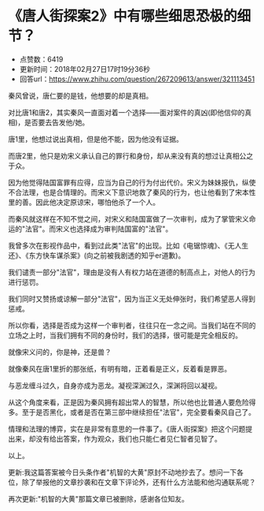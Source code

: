 # 《唐人街探案2》中有哪些细思恐极的细节？
- 点赞数：6419
- 更新时间：2018年02月27日17时19分36秒
- 回答url：https://www.zhihu.com/question/267209613/answer/321113451
<body>
 <p data-pid="V7gnx70s">秦风曾说，唐仁要的是钱，他想要的却是真相。</p>
 <p data-pid="L58N1rlC">对比唐1和唐2，其实秦风一直面对着一个选择——面对案件的真凶(即他信仰的真相)，是否要去告发他/她。</p>
 <p data-pid="UaWSKLWL">唐1里，他想过说出真相，但是他不能，因为他没有证据。</p>
 <p data-pid="TKHOmOPc">而唐2里，他只是劝宋义承认自己的罪行和身份，却从来没有真的想过让真相公之于众。</p>
 <p data-pid="Z4KULeEl">因为他觉得陆国富罪有应得，应当为自己的行为付出代价。宋义为妹妹报仇，纵使不合法理，也是合情理的。而宋义下意识地救了秦风的行为，也让他看到了宋本性里的善。因此他决定原谅宋，哪怕他杀了一个人。</p>
 <p data-pid="num8s1a6">而秦风就这样在不知不觉之间，对宋义和陆国富做了一次审判，成为了掌管宋义命运的"法官"。而宋义也选择成为审判陆国富的"法官"。</p>
 <p data-pid="lBaUK6Mh">我曾多次在影视作品中，看到过此类"法官"的出现。比如《电锯惊魂》、《无人生还》、《东方快车谋杀案》(向之前被我剧透的知乎er道歉)。</p>
 <p data-pid="hkhhDYjM">我们谴责一部分"法官"，理由是没有人有权力站在道德的制高点上，对他人的行为进行惩罚。</p>
 <p data-pid="vVP7WFIz">我们同时又赞扬或谅解一部分"法官"，因为当正义无处伸张时，我们希望恶人得到惩戒。</p>
 <p data-pid="JA5NeO88">所以你看，选择是否成为这样一个审判者，往往只在一念之间。当我们站在不同的立场之上时，当我们拥有不同的身份时，我们的选择，很可能是完全相反的。</p>
 <p data-pid="nIadSFzA">就像宋义问的，你是神，还是兽？</p>
 <p data-pid="7gxyWQGs">就像秦风在唐1里折的那张纸，有明有暗，正着看是正义，反着看是罪恶。</p>
 <p data-pid="bhArSpMx">与恶龙缠斗过久，自身亦成为恶龙。凝视深渊过久，深渊将回以凝视。</p>
 <p data-pid="7KhHAyc7">从这个角度来看，正是因为秦风拥有超出常人的智慧，所以他也比普通人要危险得多。至于是否黑化，或者是否在第三部中继续担任"法官"，完全要看秦风自己了。</p>
 <p data-pid="fgK3SWsj">情理和法理的博弈，实在是非常有意思的一件事了。《唐人街探案》把这个问题提出来，却没有给出答案，作为观众，我们也只能仁者见仁智者见智了。</p>
 <p data-pid="S7dJeAaO">以上。</p>
 <p data-pid="BcKOx96k">更新:我这篇答案被今日头条作者"机智的大黄"原封不动地抄去了。想问一下各位，除了举报他的文章抄袭和在文章下评论外，还有什么方法能和他沟通联系呢？</p>
 <p data-pid="AkPAild6">再次更新:"机智的大黄"那篇文章已被删除，感谢各位知友。</p>
</body>
